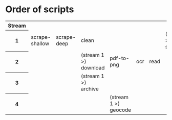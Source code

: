 # Order of scripts

<table>
  <tr>
    <th>Stream</th>
    <!-- <td></td> -->
  </tr>
  <tr>
    <th>1</th>
    <td>scrape-shallow</td>
    <td>scrape-deep</td>
    <td>clean</td>
    <td></td>
    <td></td>
    <td></td>
    <td>(stream 2 >) summarize</td>
  </tr>
  <tr>
    <th>2</th>
    <td></td>
    <td></td>
    <td>(stream 1 >) download</td>
    <td>pdf-to-png</td>
    <td>ocr</td>
    <td>read</td>
  </tr>
  <tr>
    <th>3</th>
    <td></td>
    <td></td>
    <td>(stream 1 >) archive</td>
  </tr>
  <tr>
    <th>4</th>
    <td></td>
    <td></td>
    <td></td>
    <td>(stream 1 >) geocode</td>
  </tr>
</table>
